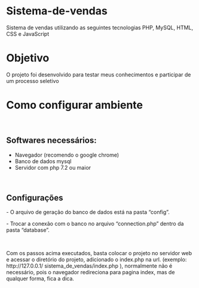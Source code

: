 # Sistema-de-vendas
Sistema de vendas utilizando as seguintes tecnologias PHP, MySQL, HTML, CSS e JavaScript

<h1>Objetivo</h1>
<p>O projeto foi desenvolvido para testar meus conhecimentos e participar de um processo seletivo</p>

<h1>Como configurar ambiente</h1>
<br>
<h2>Softwares necessários:</h2>
<ul>
  <li>Navegador (recomendo o google chrome)</li>
  <li>Banco de dados mysql</li>
  <li>Servidor com php 7.2 ou maior</li>
</ul> 
<br>
<h2>Configurações</h2>
<p>- O arquivo de geração do banco de dados está na pasta “config”.</p>
<p>- Trocar a conexão com o banco no arquivo “connection.php” dentro da pasta “database”.</p>
<br>
<p>Com os passos acima executados, basta colocar o projeto no servidor web e acessar o diretório do projeto, adicionado o index.php na url. (exemplo: http://127.0.0.1/ sistema_de_vendas/index.php ), normalmente não é necessário, pois o navegador redireciona para pagina index, mas de qualquer forma, fica a dica.</p>
